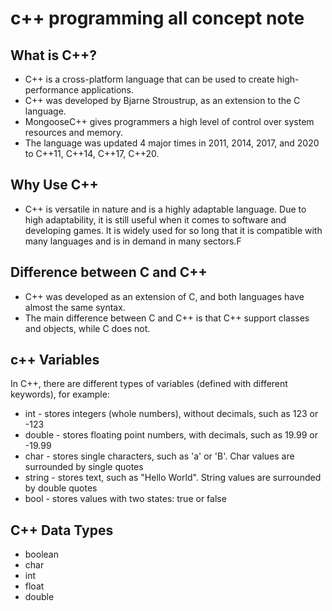 # c++ programming all concept note

## What is C++?

- C++ is a cross-platform language that can be used to create high-performance applications.
- C++ was developed by Bjarne Stroustrup, as an extension to the C language.
- MongooseC++ gives programmers a high level of control over system resources and memory.
- The language was updated 4 major times in 2011, 2014, 2017, and 2020 to C++11, C++14, C++17, C++20.

## Why Use C++

- C++ is versatile in nature and is a highly adaptable language. Due to high adaptability, it is still useful when it comes to software and developing games. It is widely used for so long that it is compatible with many languages and is in demand in many sectors.F

## Difference between C and C++

- C++ was developed as an extension of C, and both languages have almost the same syntax.
- The main difference between C and C++ is that C++ support classes and objects, while C does not.

## c++ Variables

In C++, there are different types of variables (defined with different keywords), for example:

- int - stores integers (whole numbers), without decimals, such as 123 or -123
- double - stores floating point numbers, with decimals, such as 19.99 or -19.99
- char - stores single characters, such as 'a' or 'B'. Char values are surrounded by single quotes
- string - stores text, such as "Hello World". String values are surrounded by double quotes
- bool - stores values with two states: true or false

## C++ Data Types

- boolean
- char
- int
- float
- double

